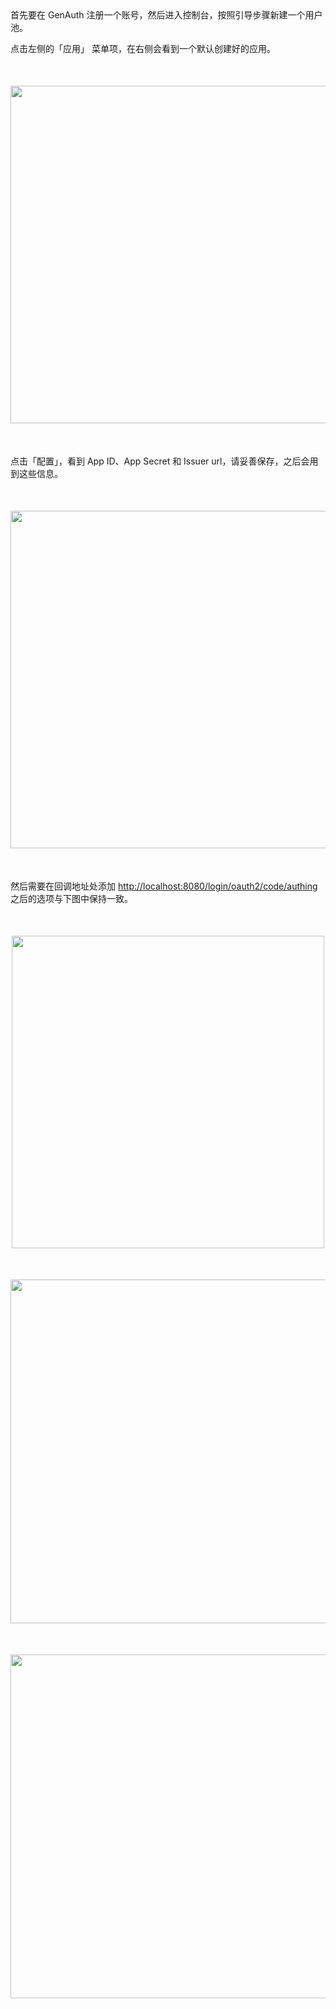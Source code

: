 <IntegrationDetailCard title="配置 GenAuth">
首先要在 GenAuth 注册一个账号，然后进入控制台，按照引导步骤新建一个用户池。

点击左侧的「应用」 菜单项，在右侧会看到一个默认创建好的应用。

<img src="@imagesZhCn/integration/spring-security/stepnew2-1.png" height=540 style="display:block;margin:50px auto;">

点击「配置」，看到 App ID、App Secret 和 Issuer url，请妥善保存，之后会用到这些信息。

<img src="@imagesZhCn/integration/spring-security/stepnew2-2.png" height=540 style="display:block;margin:50px auto;">

然后需要在回调地址处添加 [http://localhost:8080/login/oauth2/code/authing](http://localhost:8080/login/oauth2/code/authing) 之后的选项与下图中保持一致。

<img src="@imagesZhCn/integration/spring-security/stepnew2-3.png" height=500 style="display:block;margin:50px auto;">
<img src="@imagesZhCn/integration/spring-security/stepnew2-4.png" height=550 style="display:block;margin:50px auto;">
<img src="@imagesZhCn/integration/spring-security/stepnew2-5.png" height=550 style="display:block;margin:50px auto;">
</IntegrationDetailCard>
